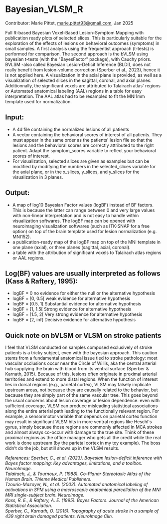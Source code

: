 # Bayesian_VLSM_R
Contributor: Marie Pittet, marie.pittet93@gmail.com, Jan 2025

Full R-based Bayesian Voxel-Based Lesion-Symptom Mapping with publication ready plots of selected slices. This is particularly suitable for the exploration of the effects of lesions on behavioral outcomes (symptoms) in small samples. 
A first analysis using the frequentist approach (t-tests) is performed for comparison. The second approach is the bVLSM using bayesian t-tests (with the "BayesFactor" package), with Cauchy priors. BVLSM -also called Bayesian Lesion-Deficit Inference (BLDI), does not really benefit from lesion-volume correction (Sperber et al., 2023), hence it is not applied here. A visualization in the axial plane is provided, as well as a visualization of selected slices in the sagittal, coronal, and axial planes. Additionnally, the significant voxels are attributed to Talairach atlas' regions or Automated anatomical labeling (AAL) regions in a table for easy interpretation. The AAL atlas had to be resampled to fit the MNI1mm template used for normalization.

## Input: 
- A 4d file containing the normalized lesions of all patients
- A vector containing the behavioral scores of interest of all patients. They must appear in the same order as the patients' lesion file so that the lesions and the behavioral scores are correctly attributed to the right patient. Adapt the symptom_scores variable to reflect your behavioral scores of interest.
- For visualization, selected slices are given as examples but can be modified by modifying the numbers in the selected_slices variable for the axial plane, or in the x_slices, y_slices, and y_slices for the visualization in 3 planes. 

## Output:
- A map of log10 Bayesian Factor values (logBF) instead of BF factors. This is because the latter can range between 0 and very large values with non-linear interpretation and is not easy to handle within visualization softwares. The logBF map can be opened with neuroimaging visualization softwares (such as ITK-SNAP for a free option) on top of the brain template used for lesion normalization (e.g. MNI152).
- a publication-ready map of the logBF map on top of the MNI template in one plane (axial), or three planes (sagittal, axial, coronal).
- a table with the attribution of significant voxels to Talairach atlas regions or AAL regions.

 
 
 ## Log(BF) values are usually interpreted as follows (Kass & Raftery, 1995):
- logBF = 0                no evidence for either the null or the alternative hypothesis
- logBF = [0, 0.5[         weak evidence for alternative hypothesis
- logBF = [0.5, 1[         Substantial evidence for alternative hypothesis
- logBF = [1, 1.5[         Strong evidence for alternative hypothesis
- logBF = [1.5, 2[         Very strong evidence for alternative hypothesis
- logBF = [2, inf]         Decisive evidence for alternative hypothesis

 ## Quick note on bVLSM or VLSM on stroke patients
I feel that VLSM conducted on samples composed exclusively of stroke patients is a tricky subject, even with the bayesian approach. This caution stems from a fundamental anatomical issue tied to stroke pathology: most vascular occlusions occur near the Circle of Willis, aka the central arterial hub supplying the brain with blood from its ventral surface (Sperber & Karnath, 2015).
Because of this, lesions often originate in proximal arterial territories and extend to more distal regions. When the function of interest lies in dorsal regions (e.g., parietal cortex), VLSM may falsely implicate upstream areas, not because they are causally related to the behavior, but because they are simply part of the same vascular tree.
This goes beyond the usual concerns about lesion coverage or lesion dependence: even with sufficient coverage, VLSM can produce misleading statistical associations along the entire arterial path leading to the functionally relevant region.
For example, a sensorimotor variable that depends on parietal cortex function may result in significant VLSM hits in more ventral regions like Heschl's gyrus, simply because those regions are commonly affected in MCA strokes and almost always co-occur with damage to the true site.
Think of these proximal regions as the office manager who gets all the credit while the real work is done upstream (by the parietal cortex in my toy example). The boss didn’t do the job, but still shows up in the VLSM results.



_References:
Sperber, C., et al. (2023). Bayesian lesion-deficit inference with Bayes factor mapping: Key advantages, limitations, and a toolbox. NeuroImage. \
Talairach, J., & Tournoux, P. (1988). Co-Planar Stereotaxic Atlas of the Human Brain. Thieme Medical Publishers.\
Tzourio-Mazoyer, N., et al. (2002). Automated anatomical labeling of activations in SPM using a macroscopic anatomical parcellation of the MNI MRI single-subject brain. Neuroimage.\
Kass, R. E., & Raftery, A. E. (1995). Bayes Factors. Journal of the American Statistical Association.\
Sperber, C., Karnath, O. (2015). Topography of acute stroke in a sample of 439 right brain damaged patients. NeuroImage Clin._

